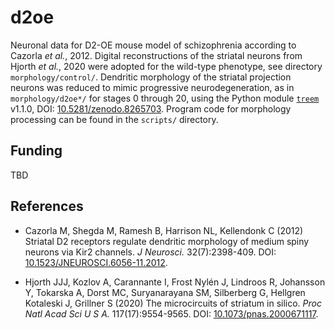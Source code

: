 # d2oe

Neuronal data for D2-OE mouse model of schizophrenia according to Cazorla *et al.*, 2012. Digital reconstructions of the striatal neurons from Hjorth *et al.*, 2020 were adopted for the wild-type phenotype, see directory `morphology/control/`. Dendritic morphology of the striatal projection neurons was reduced to mimic progressive neurodegeneration, as in `morphology/d2oe*/` for stages 0 through 20, using the Python module [`treem`](<https://github.com/a1eko/treem>) v1.1.0, DOI: [10.5281/zenodo.8265703](https://doi.org/10.5281/zenodo.8265703). Program code for morphology processing can be found in the `scripts/` directory.

## Funding

TBD

## References

* Cazorla M, Shegda M, Ramesh B, Harrison NL, Kellendonk C (2012) Striatal D2 receptors regulate dendritic morphology of medium spiny neurons via Kir2 channels. *J Neurosci.* 32(7):2398-409. DOI: [10.1523/JNEUROSCI.6056-11.2012](https://doi.org/10.1523/JNEUROSCI.6056-11.2012).
  
* Hjorth JJJ, Kozlov A, Carannante I, Frost Nylén J, Lindroos R, Johansson Y, Tokarska A, Dorst MC, Suryanarayana SM, Silberberg G, Hellgren Kotaleski J, Grillner S (2020) The microcircuits of striatum in silico. *Proc Natl Acad Sci U S A.* 117(17):9554-9565. DOI: [10.1073/pnas.2000671117](https://doi.org/10.1073/pnas.2000671117).
